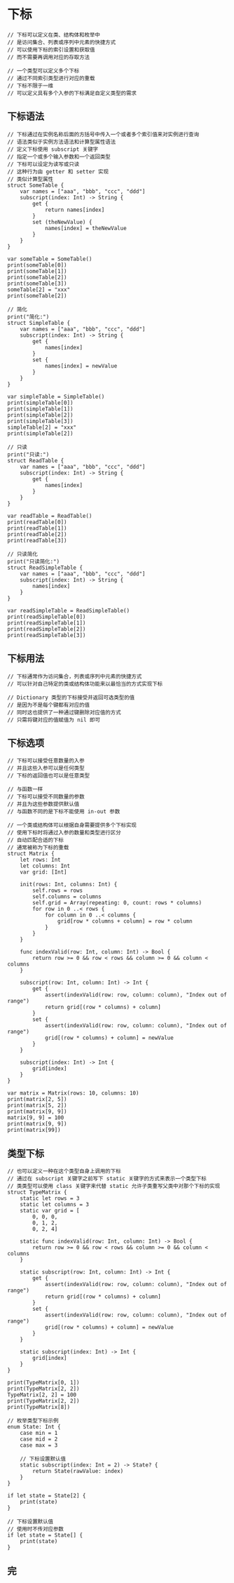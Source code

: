 # 下标

    // 下标可以定义在类、结构体和枚举中
    // 是访问集合、列表或序列中元素的快捷方式
    // 可以使用下标的索引设置和获取值
    // 而不需要再调用对应的存取方法

    // 一个类型可以定义多个下标
    // 通过不同索引类型进行对应的重载
    // 下标不限于一维
    // 可以定义具有多个入参的下标满足自定义类型的需求

## 下标语法
    // 下标通过在实例名称后面的方括号中传入一个或者多个索引值来对实例进行查询
    // 语法类似于实例方法语法和计算型属性语法
    // 定义下标使用 subscript 关键字
    // 指定一个或多个输入参数和一个返回类型
    // 下标可以设定为读写或只读
    // 这种行为由 getter 和 setter 实现
    // 类似计算型属性
    struct SomeTable {
        var names = ["aaa", "bbb", "ccc", "ddd"]
        subscript(index: Int) -> String {
            get {
                return names[index]
            }
            set (theNewValue) {
                names[index] = theNewValue
            }
        }
    }

    var someTable = SomeTable()
    print(someTable[0])
    print(someTable[1])
    print(someTable[2])
    print(someTable[3])
    someTable[2] = "xxx"
    print(someTable[2])

    // 简化
    print("简化:")
    struct SimpleTable {
        var names = ["aaa", "bbb", "ccc", "ddd"]
        subscript(index: Int) -> String {
            get {
                names[index]
            }
            set {
                names[index] = newValue
            }
        }
    }

    var simpleTable = SimpleTable()
    print(simpleTable[0])
    print(simpleTable[1])
    print(simpleTable[2])
    print(simpleTable[3])
    simpleTable[2] = "xxx"
    print(simpleTable[2])

    // 只读
    print("只读:")
    struct ReadTable {
        var names = ["aaa", "bbb", "ccc", "ddd"]
        subscript(index: Int) -> String {
            get {
                names[index]
            }
        }
    }

    var readTable = ReadTable()
    print(readTable[0])
    print(readTable[1])
    print(readTable[2])
    print(readTable[3])

    // 只读简化
    print("只读简化:")
    struct ReadSimpleTable {
        var names = ["aaa", "bbb", "ccc", "ddd"]
        subscript(index: Int) -> String {
            names[index]
        }
    }

    var readSimpleTable = ReadSimpleTable()
    print(readSimpleTable[0])
    print(readSimpleTable[1])
    print(readSimpleTable[2])
    print(readSimpleTable[3])

## 下标用法
    // 下标通常作为访问集合，列表或序列中元素的快捷方式
    // 可以针对自己特定的类或结构体功能来以最恰当的方式实现下标

    // Dictionary 类型的下标接受并返回可选类型的值
    // 是因为不是每个键都有对应的值
    // 同时这也提供了一种通过键删除对应值的方式
    // 只需将键对应的值赋值为 nil 即可

## 下标选项
    // 下标可以接受任意数量的入参
    // 并且这些入参可以是任何类型
    // 下标的返回值也可以是任意类型

    // 与函数一样
    // 下标可以接受不同数量的参数
    // 并且为这些参数提供默认值
    // 与函数不同的是下标不能使用 in-out 参数

    // 一个类或结构体可以根据自身需要提供多个下标实现
    // 使用下标时将通过入参的数量和类型进行区分
    // 自动匹配合适的下标
    // 通常被称为下标的重载
    struct Matrix {
        let rows: Int
        let columns: Int
        var grid: [Int]
        
        init(rows: Int, columns: Int) {
            self.rows = rows
            self.columns = columns
            self.grid = Array(repeating: 0, count: rows * columns)
            for row in 0 ..< rows {
                for column in 0 ..< columns {
                    grid[row * columns + column] = row * column
                }
            }
        }
        
        func indexValid(row: Int, column: Int) -> Bool {
            return row >= 0 && row < rows && column >= 0 && column < columns
        }
        
        subscript(row: Int, column: Int) -> Int {
            get {
                assert(indexValid(row: row, column: column), "Index out of range")
                return grid[(row * columns) + column]
            }
            set {
                assert(indexValid(row: row, column: column), "Index out of range")
                grid[(row * columns) + column] = newValue
            }
        }
        
        subscript(index: Int) -> Int {
            grid[index]
        }
    }

    var matrix = Matrix(rows: 10, columns: 10)
    print(matrix[2, 5])
    print(matrix[5, 2])
    print(matrix[9, 9])
    matrix[9, 9] = 100
    print(matrix[9, 9])
    print(matrix[99])

## 类型下标
    // 也可以定义一种在这个类型自身上调用的下标
    // 通过在 subscript 关键字之前写下 static 关键字的方式来表示一个类型下标
    // 类类型可以使用 class 关键字来代替 static 允许子类重写父类中对那个下标的实现
    struct TypeMatrix {
        static let rows = 3
        static let columns = 3
        static var grid = [
            0, 0, 0,
            0, 1, 2,
            0, 2, 4]
        
        static func indexValid(row: Int, column: Int) -> Bool {
            return row >= 0 && row < rows && column >= 0 && column < columns
        }
        
        static subscript(row: Int, column: Int) -> Int {
            get {
                assert(indexValid(row: row, column: column), "Index out of range")
                return grid[(row * columns) + column]
            }
            set {
                assert(indexValid(row: row, column: column), "Index out of range")
                grid[(row * columns) + column] = newValue
            }
        }
        
        static subscript(index: Int) -> Int {
            grid[index]
        }
    }

    print(TypeMatrix[0, 1])
    print(TypeMatrix[2, 2])
    TypeMatrix[2, 2] = 100
    print(TypeMatrix[2, 2])
    print(TypeMatrix[8])

    // 枚举类型下标示例
    enum State: Int {
        case min = 1
        case mid = 2
        case max = 3
        
        // 下标设置默认值
        static subscript(index: Int = 2) -> State? {
            return State(rawValue: index)
        }
    }

    if let state = State[2] {
        print(state)
    }

    // 下标设置默认值
    // 使用时不传对应参数
    if let state = State[] {
        print(state)
    }
    
## 完
